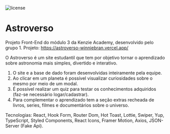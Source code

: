 ![license](https://img.shields.io/github/license/Astro-Verse-m3/astroverso.svg?logo=github&labelColor=darkblue&color=white)

# Astroverso
Projeto Front-End do módulo 3 da Kenzie Academy, desenvolvido pelo grupo 1.
Projeto: https://astroverso-winniebran.vercel.app/

O Astroverso é um site estudantil que tem por objetivo tornar o aprendizado sobre astronomia mais simples, divertido e interativo. 

1. O site e a base de dado foram desenvolvidas inteiramente pela equipe. 
2. Ao clicar em um planeta é possível visualizar curiosidades sobre o mesmo por meio de um modal. 
3. É possível realizar um quiz para testar os conhecimentos adquiridos (faz-se necessário logar/cadastrar). 
4. Para complementar o aprendizado tem a seção extras recheada de livros, series, filmes e documentários sobre o universo. 

Tecnologias: React, Hook Form, Router Dom, Hot Toast, Lottie, Swiper, Yup, TypeScript, Styled Components, React Icons, Framer Motion, Axios, JSON-Server (Fake Api).
